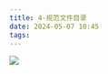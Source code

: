 ```yaml
---
title: 4-规范文件目录
date: 2024-05-07 10:45
tags:
---
```


![](images/posts/Pasted%20image%2020240507104555.png)